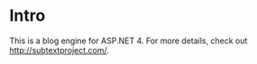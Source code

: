 # Intro

This is a blog engine for ASP.NET 4. For more details, check out http://subtextproject.com/.